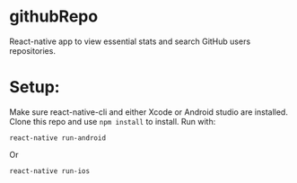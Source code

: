 # githubRepo
React-native app to view essential stats and search GitHub users repositories. 

# Setup:
Make sure react-native-cli and either Xcode or Android studio are installed.
Clone this repo and use <code>npm install</code> to install.
Run with:

<code>react-native run-android</code>

Or

<code>react-native run-ios</code>

